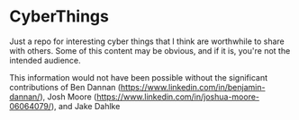 # CyberThings

Just a repo for interesting cyber things that I think are worthwhile to share with others. Some of this content may be obvious, and if it is, you're not the intended audience. 

This information would not have been possible without the significant contributions of Ben Dannan (https://www.linkedin.com/in/benjamin-dannan/), Josh Moore (https://www.linkedin.com/in/joshua-moore-06064079/), and Jake Dahlke
